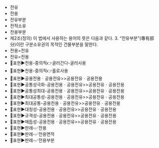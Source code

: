 - 전유
- 전용
- 전유부분
- 전적소유
- 전용부분
- 제2조(정의) 이 법에서 사용하는 용어의 뜻은 다음과 같다. 3. “전유부분”(專有部分)이란 구분소유권의 목적인 건물부분을 말한다.
- 전용=전유
- 전유=전용
- 📌표현▶️전용-중의적👉굴러간다-굴러사용
- 📌표현▶️전용-중의적👉홀로사용
- 📌표현▶️공용전용ㆍ공용전유>>공용전유ㆍ공용전용
- 📌표현▶️공통성극화-공용전용ㆍ공용전유>>공용전유ㆍ공용전용
- 📌표현▶️공통성최대-공용전용ㆍ공용전유>>공용전유ㆍ공용전용
- 📌표현▶️최대공통성-공용전용ㆍ공용전유>>공용전유ㆍ공용전용
- 📌표현▶️최대공통-공용전용ㆍ공용전유>>공용전유ㆍ공용전용
- 📌표현▶️대칭성-공용전용ㆍ공용전유>>공용전유ㆍ공용전용
- 📌표현▶️규격성-공용전용ㆍ공용전유>>공용전유ㆍ공용전용
- 📌표현▶️매듭성-공용전용ㆍ공용전유>>공용전유ㆍ공용전용
- 📌표현▶️판례-✅전용
- 📌표현▶️판례-✅전용면적
- 📌표현▶️판례-✅전용부분